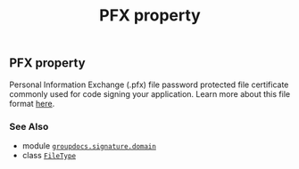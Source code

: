 ﻿---
title: PFX property
second_title: GroupDocs.Signature for Python via .NET API References
description: 
type: docs
url: /python-net/groupdocs.signature.domain/filetype/pfx/
is_root: false
weight: 360
---

## PFX property


Personal Information Exchange (.pfx) file password protected file certificate commonly used for code signing your application. 
Learn more about this file format [here](https://fileinfo.com/extension/pfx).

### See Also
* module [`groupdocs.signature.domain`](../../)
* class [`FileType`](/signature/python-net/groupdocs.signature.domain/filetype)
